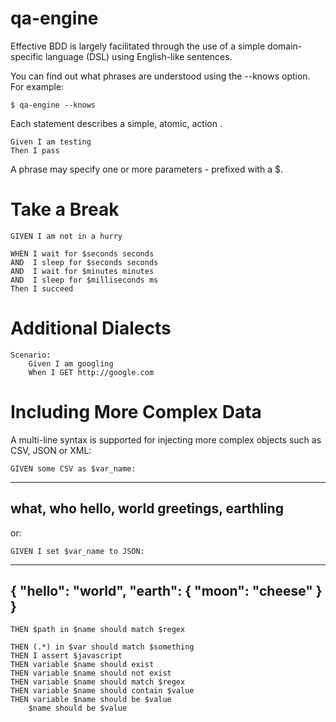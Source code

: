 qa-engine
==================

Effective BDD is largely facilitated through the use of a simple domain-specific language (DSL) using English-like sentences.

You can find out what phrases are understood using the --knows option. For example:

	$ qa-engine --knows

Each statement describes a simple, atomic, action .

	Given I am testing
	Then I pass

A phrase may specify one or more parameters - prefixed with a $.

Take a Break
============

    GIVEN I am not in a hurry

    WHEN I wait for $seconds seconds
    AND  I sleep for $seconds seconds
    AND  I wait for $minutes minutes
    AND  I sleep for $milliseconds ms
    Then I succeed

Additional Dialects
===================


	Scenario:
		Given I am googling
		When I GET http://google.com

Including More Complex Data
===========================

A multi-line syntax is supported for injecting more complex objects such as CSV, JSON or XML:

    GIVEN some CSV as $var_name:
  --------
  what, who
  hello, world
  greetings, earthling
  --------

or:

    GIVEN I set $var_name to JSON:
  --------
  { "hello": "world", "earth": { "moon": "cheese" } }
  --------

	THEN $path in $name should match $regex

	THEN (.*) in $var should match $something
    THEN I assert $javascript
	THEN variable $name should exist
	THEN variable $name should not exist
	THEN variable $name should match $regex
	THEN variable $name should contain $value
	THEN variable $name should be $value
		$name should be $value
	
	
